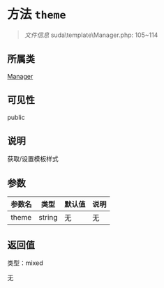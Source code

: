 # 方法 `theme`

> *文件信息* suda\template\Manager.php: 105~114

## 所属类 

[Manager](../Manager.md)

## 可见性

public

## 说明

获取/设置模板样式

## 参数


| 参数名 | 类型 | 默认值 | 说明 |
|--------|-----|-------|-------|
| theme |  string | 无 | 无 |



## 返回值

类型：mixed

无

